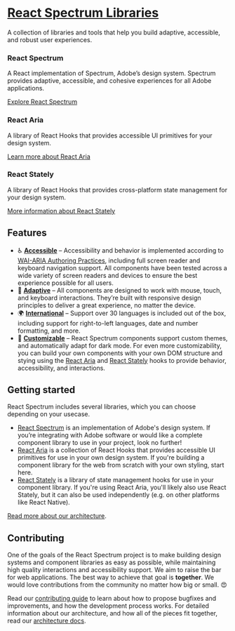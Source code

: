#  [React Spectrum Libraries](https://react-spectrum.adobe.com/)

A collection of libraries and tools that help you build adaptive, accessible, and robust user experiences.

### React Spectrum

A React implementation of Spectrum, Adobe’s design system. Spectrum provides adaptive, accessible, and cohesive experiences for all Adobe applications.

[Explore React Spectrum](https://react-spectrum.adobe.com/react-spectrum/index.html)

### React Aria

A library of React Hooks that provides accessible UI primitives for your design system.

[Learn more about React Aria](https://react-spectrum.adobe.com/react-aria/index.html)

### React Stately

A library of React Hooks that provides cross-platform state management for your design system.

[More information about React Stately](https://react-spectrum.adobe.com/react-stately/index.html)

## Features

* ♿️ **[Accessible](https://react-spectrum.adobe.com/react-aria/accessibility.html)** – Accessibility and behavior is implemented according to [WAI-ARIA Authoring Practices](https://www.w3.org/TR/wai-aria-practices-1.2/), including full screen reader and keyboard navigation support. All components have been tested across a wide variety of screen readers and devices to ensure the best experience possible for all users.
* 📱 **[Adaptive](https://react-spectrum.adobe.com/react-aria/interactions.html)** – All components are designed to work with mouse, touch, and keyboard interactions. They’re built with responsive design principles to deliver a great experience, no matter the device.
* 🌍 **[International](https://react-spectrum.adobe.com/react-aria/internationalization.html)** – Support over 30 languages is included out of the box, including support for right-to-left languages, date and number formatting, and more.
* 🎨 **[Customizable](https://react-spectrum.adobe.com/react-spectrum/theming.html)** – React Spectrum components support custom themes, and automatically adapt for dark mode. For even more customizability, you can build your own components with your own DOM structure and stying using the [React Aria](https://react-spectrum.adobe.com/react-aria/index.html) and [React Stately](https://react-spectrum.adobe.com/react-stately/index.html) hooks to provide behavior, accessibility, and interactions.

## Getting started

React Spectrum includes several libraries, which you can choose depending on your usecase.

* [React Spectrum](https://react-spectrum.adobe.com/react-spectrum/getting-started.html) is an implementation of Adobe's design system. If you’re integrating with Adobe software or would like a complete component library to use in your project, look no further!
* [React Aria](https://react-spectrum.adobe.com/react-aria/getting-started.html) is a collection of React Hooks that provides accessible UI primitives for use in your own design system. If you're building a component library for the web from scratch with your own styling, start here.
* [React Stately](https://react-spectrum.adobe.com/react-stately/getting-started.html) is a library of state management hooks for use in your component library. If you're using React Aria, you'll likely also use React Stately, but it can also be used independently (e.g. on other platforms like React Native).

[Read more about our architecture](https://react-spectrum.adobe.com/architecture.html).

## Contributing

One of the goals of the React Spectrum project is to make building design systems and component libraries as easy as possible, while maintaining high quality interactions and accessibility support. We aim to raise the bar for web applications. The best way to achieve that goal is **together**. We would love contributions from the community no matter how big or small. 😍

Read our [contributing guide](https://react-spectrum.adobe.com/contribute.html) to learn about how to propose bugfixes and improvements, and how the development process works. For detailed information about our architecture, and how all of the pieces fit together, read our [architecture docs](https://react-spectrum.adobe.com/architecture.html).
